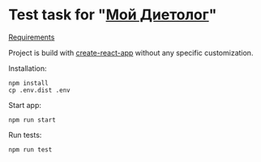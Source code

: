 # Test task for "[Мой Диетолог](https://nodejs.org/)"

[Requirements](./readme.md)

Project is build with [create-react-app](https://github.com/facebook/create-react-app) without any specific customization.

Installation:
```
npm install
cp .env.dist .env
```

Start app:
```
npm run start
```
Run tests:
```
npm run test
```
